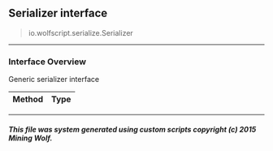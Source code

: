 ## Serializer __interface__

>io.wolfscript.serialize.Serializer

---

### Interface Overview

Generic serializer interface

Method | Type   
--- | :--- 



---



##### This file was system generated using custom scripts copyright (c) 2015 Mining Wolf.
	

